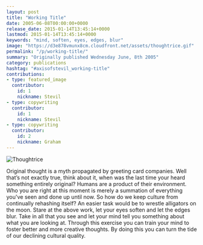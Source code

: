 ```yaml
---
layout: post
title: "Working Title"
date: 2005-06-08T00:00:00+0000
release_date: 2015-01-14T13:45:14+0000
lastmod: 2015-01-14T13:45:14+0000
keywords: "mind, soften, eyes, edges, blur"
image: "https://d3e878vmunx8cm.cloudfront.net/assets/thoughtrice.gif"
permalink: "/p/working-title/"
summary: "Originally published Wednesday June, 8th 2005"
category: publications
hashtag: "#axisofstevil_working-title"
contributions:
- type: featured_image
  contributor:
    id: 1
    nickname: Stevil
- type: copywriting
  contributor:
    id: 1
    nickname: Stevil
- type: copywriting
  contributor:
    id: 2
    nickname: Graham
---
```


[id_1]: https://d3e878vmunx8cm.cloudfront.net/assets/thoughtrice.gif "Thoughtrice"
![Thoughtrice][id_1]

Original thought is a myth propagated by greeting card companies. Well that’s not exactly true, think about it, when was the last time your heard something entirely original? Humans are a product of their environment. Who you are right at this moment is merely a summation of everything you've seen and done up until now. So how do we keep culture from continually rehashing itself? An easier task would be to wrestle alligators on the moon.
Stare at the above work, let your eyes soften and let the edges blur. Take in all that you see and let your mind tell you something about what you are looking at. Through this exercise you can train your mind to foster better and more creative thoughts. By doing this you can turn the tide of our declining cultural quality.
